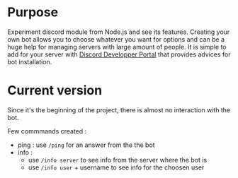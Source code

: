 # Purpose 

Experiment discord module from Node.js and see its features. Creating your own bot allows you to choose whatever you want for options and can be a huge help for managing servers with large amount of people. It is simple to add for your server with [Discord Developper Portal](https://discord.com/developers/applications) that provides advices for bot installation.

# Current version

Since it's the beginning of the project, there is almost no interaction with the bot.

Few commmands created :
- ping : use `/ping` for an answer from the the bot
- info : 
    - use `/info server` to see info from the server where the bot is
    - use `/info user` + username to see info for the choosen user